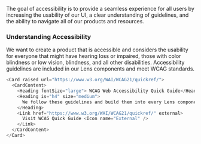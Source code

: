 The goal of accessibility is to provide a seamless experience for all users by increasing the usability of our UI, a clear understanding of guidelines, and the ability to navigate all of our products and resources.

### Understanding Accessibility

We want to create a product that is accessible and considers the usability for everyone that might have hearing loss or impaired, those with color blindness or low vision, blindness, and all other disabilities. Accessibility guidelines are included in our Lens components and meet WCAG standards.

```js noeditor
<Card raised url="https://www.w3.org/WAI/WCAG21/quickref/">
  <CardContent>
    <Heading fontSize="large"> WCAG Web Accessibility Quick Guide</Heading>
    <Heading is="h4" size="medium">
      We follow these guidelines and build them into every Lens component.
    </Heading>
    <Link href="https://www.w3.org/WAI/WCAG21/quickref/" external>
      Visit WCAG Quick Guide <Icon name="External" />
    </Link>
  </CardContent>
</Card>
```

